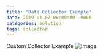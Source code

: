 ```yaml
---
title: "Data Collector Example"
data: 2019-01-02 00:00:00 -0000
categories: solution 
tags: collector
---
```

Custom Collector Example
![image](https://user-images.githubusercontent.com/33934527/56470079-faebf200-647c-11e9-8dd2-8349103654fc.png)
